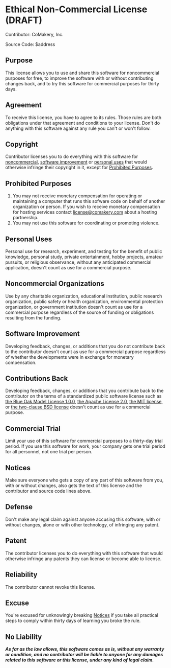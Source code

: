 # Ethical Non-Commercial License (DRAFT)

Contributor: CoMakery, Inc.

Source Code: $address

## Purpose

This license allows you to use and share this software for noncommercial purposes for free, to improve the software with or without contributing changes back, and to try this software for commercial purposes for thirty days.

## Agreement

To receive this license, you have to agree to its rules. Those rules are both obligations under that agreement and conditions to your license. Don't do anything with this software against any rule you can't or won't follow.

## Copyright

Contributor licenses you to do everything with this software for [noncommercial](#noncommercial-organizations), [software improvement](#software-improvement) or [personal uses](#personal-uses) that would otherwise infringe their copyright in it, except for [Prohibited Purposes](#prohibited-purposes).

## Prohibited Purposes

1. You may not receive monetary compensation for operating or maintaining a computer that runs this sofware code on behalf of another organization or person. If you wish to receive monetary compensation for hosting services contact license@comakery.com about a hosting partnership.
2. You may not use this software for coordinating or promoting violence.

## Personal Uses

Personal use for research, experiment, and testing for the benefit of public knowledge, personal study, private entertainment, hobby projects, amateur pursuits, or religious observance, without any anticipated commercial application, doesn't count as use for a commercial purpose.

## Noncommercial Organizations

Use by any charitable organization, educational institution, public research organization, public safety or health organization, environmental protection organization, or government institution doesn't count as use for a commercial purpose regardless of the source of funding or obligations resulting from the funding.

## Software Improvement

Developing feedback, changes, or additions that you do not contribute back to the contributor doesn't count as use for a commercial purpose regardless of whether the developments were in exchange for monetary compensation.

## Contributions Back

Developing feedback, changes, or additions that you contribute back to the contributor on the terms of a standardized public software license such as [the Blue Oak Model License 1.0.0](https://blueoakcouncil.org/license/1.0.0), [the Apache License 2.0](https://www.apache.org/licenses/LICENSE-2.0.html), [the MIT license](https://spdx.org/licenses/MIT.html), or [the two-clause BSD license](https://spdx.org/licenses/BSD-2-Clause.html) doesn't count as use for a commercial purpose.

## Commercial Trial

Limit your use of this software for commercial purposes to a thirty-day trial period. If you use this software for work, your company gets one trial period for all personnel, not one trial per person.

## Notices

Make sure everyone who gets a copy of any part of this software from you, with or without changes, also gets the text of this license and the contributor and source code lines above.

## Defense

Don't make any legal claim against anyone accusing this software, with or without changes, alone or with other technology, of infringing any patent.

## Patent

The contributor licenses you to do everything with this software that would otherwise infringe any patents they can license or become able to license.

## Reliability

The contributor cannot revoke this license.

## Excuse

You're excused for unknowingly breaking [Notices](#notices) if you take all practical steps to comply within thirty days of learning you broke the rule.

## No Liability

***As far as the law allows, this software comes as is, without any warranty or condition, and no contributor will be liable to anyone for any damages related to this software or this license, under any kind of legal claim.***
